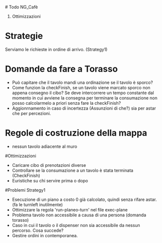 # Todo NG_Cafè

1.  Ottimizzazioni

# Strategie

Serviamo le richieste in ordine di arrivo. (Strategy1)


# Domande da fare a Torasso

* Può capitare che il tavolo mandi una ordinazione se il tavolo è sporco?
* Come funzion la checkFinish, se un tavolo viene marcato sporco non appena consegno il cibo? Se deve intercorrere un tempo constante dal momento in cui avviene la consegna per terminare la consumazione non posso calcolarmelo a priori senza fare la checkFinish?	
* Aggionrnamento in caso di incertezza (Assunzioni di che?) sia per astar che per percezioni.	

# Regole di costruzione della mappa

* nessun tavolo adiacente al muro	


#Ottimizzazioni
* Caricare cibo di prenotazioni diverse
* Controllare se la consumazione a un tavolo è stata terminata (CheckFinish)
* Euristiche su chi servire prima o dopo

#Problemi Strategy1
* Esecuzione di un piano a costo 0 già calcolato, quindi senza rifare astar. (fa le turnleft inutilmente)
* Ottimizzare la regola 'run-planeo-turn' nel file exec-plane
* Problema tavolo non accessibile a causa di una persona (domanda torasso)
* Caso in cui il tavolo o il dispenser non sia accessibile da nessun percorso. Cosa succede?
* Gestire ordini in contemporanea.